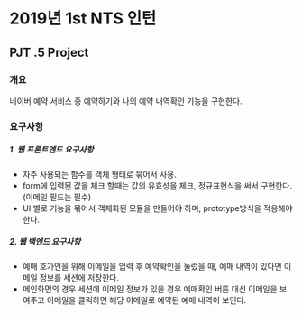 2019년 1st NTS 인턴
======================

## PJT .5 Project

### 개요
네이버 예약 서비스 중 예약하기와 나의 예약 내역확인 기능을 구현한다.

### 요구사항
##### 1. 웹 프론트엔드 요구사항
- 자주 사용되는 함수를 객체 형태로 묶어서 사용.
- form에 입력된 값을 체크 할때는 값의 유효성을 체크, 정규표현식을 써서 구현한다. (이메일 필드는 필수)
- UI 별로 기능을 묶어서 객체화된 모듈을 만들어야 하며, prototype방식을 적용해야 한다.

##### 2. 웹 백엔드 요구사항

- 예매 호가인을 위해 이메일을 입력 후 예약확인을 눌렀을 때, 예매 내역이 있다면 이메일 정보를 세션에 저장한다.
- 메인화면의 경우 세션에 이메일 정보가 있을 경우 예매확인 버튼 대신 이메일을 보여주고 이메일을 클릭하면 해당 이메일로 예약된 예매 내역이 보인다.